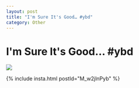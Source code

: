 ```yaml
---
layout: post
title: "I'm Sure It's Good… #ybd"
category: Other
---
```


I'm Sure It's Good… #ybd
========================

![](http://distilleryimage11.s3.amazonaws.com/85673f0acc6a11e1985822000a1d011d_7.jpg)  

{% include insta.html postId="M\_w2jlnPyb" %}